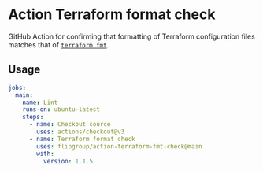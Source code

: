 # Action Terraform format check

GitHub Action for confirming that formatting of Terraform configuration files matches that of [`terraform fmt`](https://www.terraform.io/docs/cli/commands/fmt.html).

## Usage

```yaml
jobs:
  main:
    name: Lint
    runs-on: ubuntu-latest
    steps:
      - name: Checkout source
        uses: actions/checkout@v3
      - name: Terraform format check
        uses: flipgroup/action-terraform-fmt-check@main
        with:
          version: 1.1.5
```
